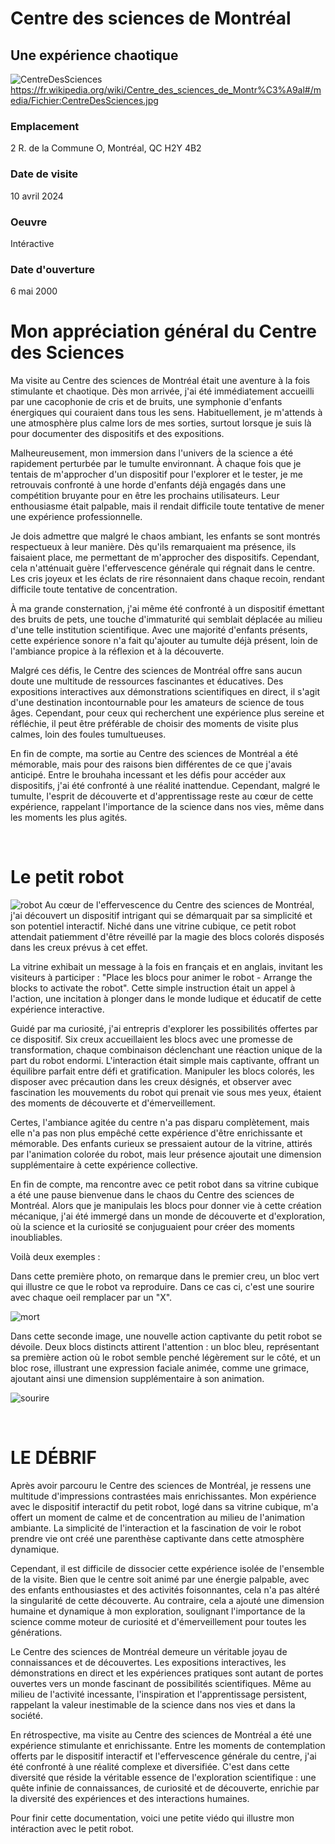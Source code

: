 # Centre des sciences de Montréal
## Une expérience chaotique

![CentreDesSciences](medias/CentreDesSciences.jpg)
https://fr.wikipedia.org/wiki/Centre_des_sciences_de_Montr%C3%A9al#/media/Fichier:CentreDesSciences.jpg
### Emplacement 
2 R. de la Commune O, Montréal, QC H2Y 4B2
<br>

### Date de visite 
10 avril 2024
<br>

### Oeuvre 
Intéractive 
<br>

### Date d'ouverture 
6 mai 2000

# Mon appréciation général du Centre des Sciences 
Ma visite au Centre des sciences de Montréal était une aventure à la fois stimulante et chaotique. Dès mon arrivée, j'ai été immédiatement accueilli par une cacophonie de cris et de bruits, une symphonie d'enfants énergiques qui couraient dans tous les sens. Habituellement, je m'attends à une atmosphère plus calme lors de mes sorties, surtout lorsque je suis là pour documenter des dispositifs et des expositions.

Malheureusement, mon immersion dans l'univers de la science a été rapidement perturbée par le tumulte environnant. À chaque fois que je tentais de m'approcher d'un dispositif pour l'explorer et le tester, je me retrouvais confronté à une horde d'enfants déjà engagés dans une compétition bruyante pour en être les prochains utilisateurs. Leur enthousiasme était palpable, mais il rendait difficile toute tentative de mener une expérience professionnelle.

Je dois admettre que malgré le chaos ambiant, les enfants se sont montrés respectueux à leur manière. Dès qu'ils remarquaient ma présence, ils faisaient place, me permettant de m'approcher des dispositifs. Cependant, cela n'atténuait guère l'effervescence générale qui régnait dans le centre. Les cris joyeux et les éclats de rire résonnaient dans chaque recoin, rendant difficile toute tentative de concentration.

À ma grande consternation, j'ai même été confronté à un dispositif émettant des bruits de pets, une touche d'immaturité qui semblait déplacée au milieu d'une telle institution scientifique. Avec une majorité d'enfants présents, cette expérience sonore n'a fait qu'ajouter au tumulte déjà présent, loin de l'ambiance propice à la réflexion et à la découverte.

Malgré ces défis, le Centre des sciences de Montréal offre sans aucun doute une multitude de ressources fascinantes et éducatives. Des expositions interactives aux démonstrations scientifiques en direct, il s'agit d'une destination incontournable pour les amateurs de science de tous âges. Cependant, pour ceux qui recherchent une expérience plus sereine et réfléchie, il peut être préférable de choisir des moments de visite plus calmes, loin des foules tumultueuses.

En fin de compte, ma sortie au Centre des sciences de Montréal a été mémorable, mais pour des raisons bien différentes de ce que j'avais anticipé. Entre le brouhaha incessant et les défis pour accéder aux dispositifs, j'ai été confronté à une réalité inattendue. Cependant, malgré le tumulte, l'esprit de découverte et d'apprentissage reste au cœur de cette expérience, rappelant l'importance de la science dans nos vies, même dans les moments les plus agités.

<br>

# Le petit robot

![robot](medias/robot.png)
Au cœur de l'effervescence du Centre des sciences de Montréal, j'ai découvert un dispositif intrigant qui se démarquait par sa simplicité et son potentiel interactif. Niché dans une vitrine cubique, ce petit robot attendait patiemment d'être réveillé par la magie des blocs colorés disposés dans les creux prévus à cet effet.

La vitrine exhibait un message à la fois en français et en anglais, invitant les visiteurs à participer : "Place les blocs pour animer le robot - Arrange the blocks to activate the robot". Cette simple instruction était un appel à l'action, une incitation à plonger dans le monde ludique et éducatif de cette expérience interactive.

Guidé par ma curiosité, j'ai entrepris d'explorer les possibilités offertes par ce dispositif. Six creux accueillaient les blocs avec une promesse de transformation, chaque combinaison déclenchant une réaction unique de la part du robot endormi. L'interaction était simple mais captivante, offrant un équilibre parfait entre défi et gratification.
Manipuler les blocs colorés, les disposer avec précaution dans les creux désignés, et observer avec fascination les mouvements du robot qui prenait vie sous mes yeux, étaient des moments de découverte et d'émerveillement.

Certes, l'ambiance agitée du centre n'a pas disparu complètement, mais elle n'a pas non plus empêché cette expérience d'être enrichissante et mémorable. Des enfants curieux se pressaient autour de la vitrine, attirés par l'animation colorée du robot, mais leur présence ajoutait une dimension supplémentaire à cette expérience collective.

En fin de compte, ma rencontre avec ce petit robot dans sa vitrine cubique a été une pause bienvenue dans le chaos du Centre des sciences de Montréal. Alors que je manipulais les blocs pour donner vie à cette création mécanique, j'ai été immergé dans un monde de découverte et d'exploration, où la science et la curiosité se conjuguaient pour créer des moments inoubliables.

Voilà deux exemples :

Dans cette première photo, on remarque dans le premier creu, un bloc vert qui illustre ce que le robot va reproduire. Dans ce cas ci, c'est une sourire avec chaque oeil remplacer par un "X".

![mort](medias/mort.jfif)

Dans cette seconde image, une nouvelle action captivante du petit robot se dévoile. Deux blocs distincts attirent l'attention : un bloc bleu, représentant sa première action où le robot semble penché légèrement sur le côté, et un bloc rose, illustrant une expression faciale animée, comme une grimace, ajoutant ainsi une dimension supplémentaire à son animation.

![sourire](medias/sourire.jfif)


<br>

# LE DÉBRIF

Après avoir parcouru le Centre des sciences de Montréal, je ressens une multitude d'impressions contrastées mais enrichissantes. Mon expérience avec le dispositif interactif du petit robot, logé dans sa vitrine cubique, m'a offert un moment de calme et de concentration au milieu de l'animation ambiante. La simplicité de l'interaction et la fascination de voir le robot prendre vie ont créé une parenthèse captivante dans cette atmosphère dynamique.

Cependant, il est difficile de dissocier cette expérience isolée de l'ensemble de la visite. Bien que le centre soit animé par une énergie palpable, avec des enfants enthousiastes et des activités foisonnantes, cela n'a pas altéré la singularité de cette découverte. Au contraire, cela a ajouté une dimension humaine et dynamique à mon exploration, soulignant l'importance de la science comme moteur de curiosité et d'émerveillement pour toutes les générations.

Le Centre des sciences de Montréal demeure un véritable joyau de connaissances et de découvertes. Les expositions interactives, les démonstrations en direct et les expériences pratiques sont autant de portes ouvertes vers un monde fascinant de possibilités scientifiques. Même au milieu de l'activité incessante, l'inspiration et l'apprentissage persistent, rappelant la valeur inestimable de la science dans nos vies et dans la société.

En rétrospective, ma visite au Centre des sciences de Montréal a été une expérience stimulante et enrichissante. Entre les moments de contemplation offerts par le dispositif interactif et l'effervescence générale du centre, j'ai été confronté à une réalité complexe et diversifiée. C'est dans cette diversité que réside la véritable essence de l'exploration scientifique : une quête infinie de connaissances, de curiosité et de découverte, enrichie par la diversité des expériences et des interactions humaines.

Pour finir cette documentation, voici une petite viédo qui illustre mon intéraction avec le petit robot.
